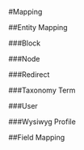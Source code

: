 #Mapping

##Entity Mapping

###Block

###Node

###Redirect

###Taxonomy Term

###User

###Wysiwyg Profile

##Field Mapping
